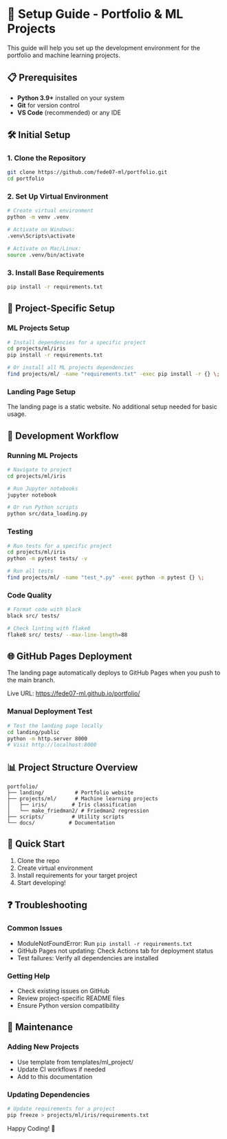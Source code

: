 # 🚀 Setup Guide - Portfolio & ML Projects

This guide will help you set up the development environment for the portfolio and machine learning projects.

## 📋 Prerequisites

- **Python 3.9+** installed on your system
- **Git** for version control
- **VS Code** (recommended) or any IDE

## 🛠️ Initial Setup

### 1. Clone the Repository
```bash
git clone https://github.com/fede07-ml/portfolio.git
cd portfolio
```

### 2. Set Up Virtual Environment
```bash
# Create virtual environment
python -m venv .venv

# Activate on Windows:
.venv\Scripts\activate

# Activate on Mac/Linux:
source .venv/bin/activate
```

### 3. Install Base Requirements
```bash
pip install -r requirements.txt
```

## 📁 Project-Specific Setup

### ML Projects Setup
```bash
# Install dependencies for a specific project
cd projects/ml/iris
pip install -r requirements.txt

# Or install all ML projects dependencies
find projects/ml/ -name "requirements.txt" -exec pip install -r {} \;
```

### Landing Page Setup
The landing page is a static website. No additional setup needed for basic usage.

## 🔧 Development Workflow

### Running ML Projects
```bash
# Navigate to project
cd projects/ml/iris

# Run Jupyter notebooks
jupyter notebook

# Or run Python scripts
python src/data_loading.py
```

### Testing
```bash
# Run tests for a specific project
cd projects/ml/iris
python -m pytest tests/ -v

# Run all tests
find projects/ml/ -name "test_*.py" -exec python -m pytest {} \;
```

### Code Quality
```bash
# Format code with black
black src/ tests/

# Check linting with flake8
flake8 src/ tests/ --max-line-length=88
```

## 🌐 GitHub Pages Deployment

The landing page automatically deploys to GitHub Pages when you push to the main branch.

Live URL: https://fede07-ml.github.io/portfolio/

### Manual Deployment Test
```bash
# Test the landing page locally
cd landing/public
python -m http.server 8000
# Visit http://localhost:8000
```

## 📊 Project Structure Overview
```
portfolio/
├── landing/          # Portfolio website
├── projects/ml/      # Machine learning projects
│   ├── iris/        # Iris classification
│   └── make_friedman2/ # Friedman2 regression
├── scripts/         # Utility scripts
└── docs/           # Documentation
```

## 🚀 Quick Start

1. Clone the repo
2. Create virtual environment
3. Install requirements for your target project
4. Start developing!

## ❓ Troubleshooting

### Common Issues
- ModuleNotFoundError: Run `pip install -r requirements.txt`
- GitHub Pages not updating: Check Actions tab for deployment status
- Test failures: Verify all dependencies are installed

### Getting Help
- Check existing issues on GitHub
- Review project-specific README files
- Ensure Python version compatibility

## 📝 Maintenance

### Adding New Projects
- Use template from templates/ml_project/
- Update CI workflows if needed
- Add to this documentation

### Updating Dependencies
```bash
# Update requirements for a project
pip freeze > projects/ml/iris/requirements.txt
```

Happy Coding! 🎉